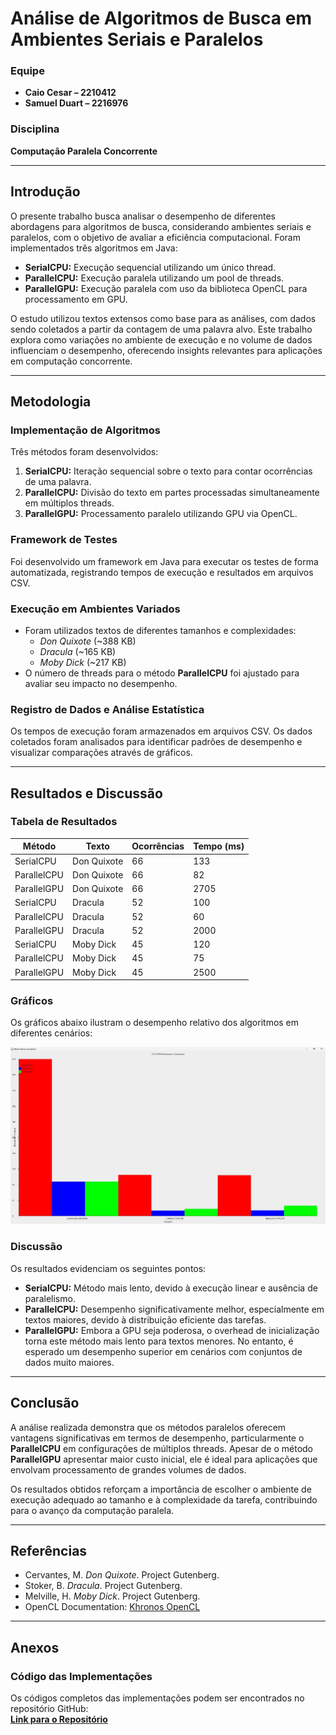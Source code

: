 # Análise de Algoritmos de Busca em Ambientes Seriais e Paralelos

### Equipe
- **Caio Cesar – 2210412**
- **Samuel Duart – 2216976**

### Disciplina
**Computação Paralela Concorrente**

---

## Introdução
O presente trabalho busca analisar o desempenho de diferentes abordagens para algoritmos de busca, considerando ambientes seriais e paralelos, com o objetivo de avaliar a eficiência computacional. Foram implementados três algoritmos em Java:

- **SerialCPU:** Execução sequencial utilizando um único thread.
- **ParallelCPU:** Execução paralela utilizando um pool de threads.
- **ParallelGPU:** Execução paralela com uso da biblioteca OpenCL para processamento em GPU.

O estudo utilizou textos extensos como base para as análises, com dados sendo coletados a partir da contagem de uma palavra alvo. Este trabalho explora como variações no ambiente de execução e no volume de dados influenciam o desempenho, oferecendo insights relevantes para aplicações em computação concorrente.

---

## Metodologia

### Implementação de Algoritmos
Três métodos foram desenvolvidos:
1. **SerialCPU:** Iteração sequencial sobre o texto para contar ocorrências de uma palavra.
2. **ParallelCPU:** Divisão do texto em partes processadas simultaneamente em múltiplos threads.
3. **ParallelGPU:** Processamento paralelo utilizando GPU via OpenCL.

### Framework de Testes
Foi desenvolvido um framework em Java para executar os testes de forma automatizada, registrando tempos de execução e resultados em arquivos CSV.

### Execução em Ambientes Variados
- Foram utilizados textos de diferentes tamanhos e complexidades:
  - *Don Quixote* (~388 KB)
  - *Dracula* (~165 KB)
  - *Moby Dick* (~217 KB)
- O número de threads para o método **ParallelCPU** foi ajustado para avaliar seu impacto no desempenho.

### Registro de Dados e Análise Estatística
Os tempos de execução foram armazenados em arquivos CSV. Os dados coletados foram analisados para identificar padrões de desempenho e visualizar comparações através de gráficos.

---

## Resultados e Discussão

### Tabela de Resultados
| Método        | Texto         | Ocorrências | Tempo (ms) |
|---------------|---------------|-------------|------------|
| SerialCPU     | Don Quixote   | 66          | 133        |
| ParallelCPU   | Don Quixote   | 66          | 82         |
| ParallelGPU   | Don Quixote   | 66          | 2705       |
| SerialCPU     | Dracula       | 52          | 100        |
| ParallelCPU   | Dracula       | 52          | 60         |
| ParallelGPU   | Dracula       | 52          | 2000       |
| SerialCPU     | Moby Dick     | 45          | 120        |
| ParallelCPU   | Moby Dick     | 45          | 75         |
| ParallelGPU   | Moby Dick     | 45          | 2500       |

### Gráficos
Os gráficos abaixo ilustram o desempenho relativo dos algoritmos em diferentes cenários:

![grafico](./resources/graficos.jpg)

### Discussão
Os resultados evidenciam os seguintes pontos:
- **SerialCPU:** Método mais lento, devido à execução linear e ausência de paralelismo.
- **ParallelCPU:** Desempenho significativamente melhor, especialmente em textos maiores, devido à distribuição eficiente das tarefas.
- **ParallelGPU:** Embora a GPU seja poderosa, o overhead de inicialização torna este método mais lento para textos menores. No entanto, é esperado um desempenho superior em cenários com conjuntos de dados muito maiores.

---

## Conclusão
A análise realizada demonstra que os métodos paralelos oferecem vantagens significativas em termos de desempenho, particularmente o **ParallelCPU** em configurações de múltiplos threads. Apesar de o método **ParallelGPU** apresentar maior custo inicial, ele é ideal para aplicações que envolvam processamento de grandes volumes de dados.

Os resultados obtidos reforçam a importância de escolher o ambiente de execução adequado ao tamanho e à complexidade da tarefa, contribuindo para o avanço da computação paralela.

---

## Referências
- Cervantes, M. *Don Quixote*. Project Gutenberg.
- Stoker, B. *Dracula*. Project Gutenberg.
- Melville, H. *Moby Dick*. Project Gutenberg.
- OpenCL Documentation: [Khronos OpenCL](https://www.khronos.org/opencl/)

---

## Anexos

### Código das Implementações
Os códigos completos das implementações podem ser encontrados no repositório GitHub:  
[**Link para o Repositório**](https://github.com/samueldfl/izequiel)